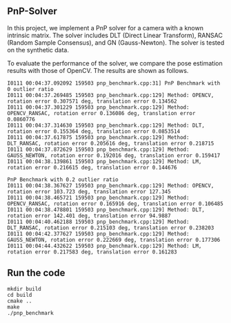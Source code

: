 ## PnP-Solver
In this project, we implement a PnP solver for a camera with a known intrinsic matrix. The solver includes DLT (Direct Linear Transform), RANSAC (Random Sample Consensus), and GN (Gauss-Newton). The solver is tested on the synthetic data.

To evaluate the performance of the solver, we compare the pose estimation results with those of OpenCV. The results are shown as follows.

```angular2html
I0111 00:04:37.092092 159503 pnp_benchmark.cpp:31] PnP Benchmark with 0 outlier ratio
I0111 00:04:37.269485 159503 pnp_benchmark.cpp:129] Method: OPENCV, rotation error 0.307571 deg, translation error 0.134562
I0111 00:04:37.301229 159503 pnp_benchmark.cpp:129] Method: OPENCV_RANSAC, rotation error 0.136086 deg, translation error 0.0860776
I0111 00:04:37.314630 159503 pnp_benchmark.cpp:129] Method: DLT, rotation error 0.155364 deg, translation error 0.0853514
I0111 00:04:37.617875 159503 pnp_benchmark.cpp:129] Method: DLT_RANSAC, rotation error 0.205616 deg, translation error 0.218715
I0111 00:04:37.872629 159503 pnp_benchmark.cpp:129] Method: GAUSS_NEWTON, rotation error 0.192016 deg, translation error 0.159417
I0111 00:04:38.139861 159503 pnp_benchmark.cpp:129] Method: LM, rotation error 0.216615 deg, translation error 0.144676

PnP Benchmark with 0.2 outlier ratio
I0111 00:04:38.367627 159503 pnp_benchmark.cpp:129] Method: OPENCV, rotation error 103.723 deg, translation error 127.345
I0111 00:04:38.465721 159503 pnp_benchmark.cpp:129] Method: OPENCV_RANSAC, rotation error 0.165916 deg, translation error 0.106485
I0111 00:04:38.478801 159503 pnp_benchmark.cpp:129] Method: DLT, rotation error 142.401 deg, translation error 94.9887
I0111 00:04:40.462188 159503 pnp_benchmark.cpp:129] Method: DLT_RANSAC, rotation error 0.215103 deg, translation error 0.238203
I0111 00:04:42.377627 159503 pnp_benchmark.cpp:129] Method: GAUSS_NEWTON, rotation error 0.222669 deg, translation error 0.177306
I0111 00:04:44.432622 159503 pnp_benchmark.cpp:129] Method: LM, rotation error 0.217583 deg, translation error 0.161283
```

## Run the code
```angular2html
mkdir build
cd build
cmake ..
make
./pnp_benchmark
```